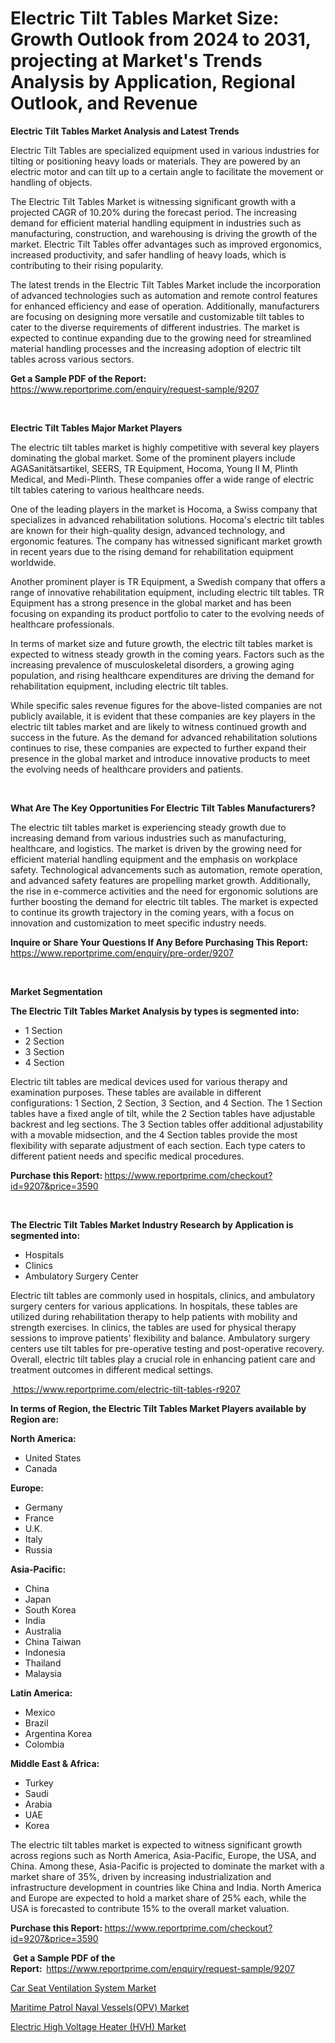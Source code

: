 <p><h1>Electric Tilt Tables Market Size: Growth Outlook from 2024 to 2031, projecting at Market's Trends Analysis by Application, Regional Outlook, and Revenue</h1></p><p><strong>Electric Tilt Tables Market Analysis and Latest Trends</strong></p>
<p><p>Electric Tilt Tables are specialized equipment used in various industries for tilting or positioning heavy loads or materials. They are powered by an electric motor and can tilt up to a certain angle to facilitate the movement or handling of objects.</p><p>The Electric Tilt Tables Market is witnessing significant growth with a projected CAGR of 10.20% during the forecast period. The increasing demand for efficient material handling equipment in industries such as manufacturing, construction, and warehousing is driving the growth of the market. Electric Tilt Tables offer advantages such as improved ergonomics, increased productivity, and safer handling of heavy loads, which is contributing to their rising popularity.</p><p>The latest trends in the Electric Tilt Tables Market include the incorporation of advanced technologies such as automation and remote control features for enhanced efficiency and ease of operation. Additionally, manufacturers are focusing on designing more versatile and customizable tilt tables to cater to the diverse requirements of different industries. The market is expected to continue expanding due to the growing need for streamlined material handling processes and the increasing adoption of electric tilt tables across various sectors.</p></p>
<p><strong>Get a Sample PDF of the Report:&nbsp;</strong> <a href="https://www.reportprime.com/enquiry/request-sample/9207">https://www.reportprime.com/enquiry/request-sample/9207</a></p>
<p>&nbsp;</p>
<p><strong>Electric Tilt Tables Major Market Players</strong></p>
<p><p>The electric tilt tables market is highly competitive with several key players dominating the global market. Some of the prominent players include AGASanitätsartikel, SEERS, TR Equipment, Hocoma, Young Il M, Plinth Medical, and Medi-Plinth. These companies offer a wide range of electric tilt tables catering to various healthcare needs.</p><p>One of the leading players in the market is Hocoma, a Swiss company that specializes in advanced rehabilitation solutions. Hocoma's electric tilt tables are known for their high-quality design, advanced technology, and ergonomic features. The company has witnessed significant market growth in recent years due to the rising demand for rehabilitation equipment worldwide.</p><p>Another prominent player is TR Equipment, a Swedish company that offers a range of innovative rehabilitation equipment, including electric tilt tables. TR Equipment has a strong presence in the global market and has been focusing on expanding its product portfolio to cater to the evolving needs of healthcare professionals.</p><p>In terms of market size and future growth, the electric tilt tables market is expected to witness steady growth in the coming years. Factors such as the increasing prevalence of musculoskeletal disorders, a growing aging population, and rising healthcare expenditures are driving the demand for rehabilitation equipment, including electric tilt tables.</p><p>While specific sales revenue figures for the above-listed companies are not publicly available, it is evident that these companies are key players in the electric tilt tables market and are likely to witness continued growth and success in the future. As the demand for advanced rehabilitation solutions continues to rise, these companies are expected to further expand their presence in the global market and introduce innovative products to meet the evolving needs of healthcare providers and patients.</p></p>
<p>&nbsp;</p>
<p><strong>What Are The Key Opportunities For Electric Tilt Tables Manufacturers?</strong></p>
<p><p>The electric tilt tables market is experiencing steady growth due to increasing demand from various industries such as manufacturing, healthcare, and logistics. The market is driven by the growing need for efficient material handling equipment and the emphasis on workplace safety. Technological advancements such as automation, remote operation, and advanced safety features are propelling market growth. Additionally, the rise in e-commerce activities and the need for ergonomic solutions are further boosting the demand for electric tilt tables. The market is expected to continue its growth trajectory in the coming years, with a focus on innovation and customization to meet specific industry needs.</p></p>
<p><strong>Inquire or Share Your Questions If Any Before Purchasing This Report:</strong> <a href="https://www.reportprime.com/enquiry/pre-order/9207">https://www.reportprime.com/enquiry/pre-order/9207</a></p>
<p>&nbsp;</p>
<p><strong>Market Segmentation</strong></p>
<p><strong>The Electric Tilt Tables Market Analysis by types is segmented into:</strong></p>
<p><ul><li>1 Section</li><li>2 Section</li><li>3 Section</li><li>4 Section</li></ul></p>
<p><p>Electric tilt tables are medical devices used for various therapy and examination purposes. These tables are available in different configurations: 1 Section, 2 Section, 3 Section, and 4 Section. The 1 Section tables have a fixed angle of tilt, while the 2 Section tables have adjustable backrest and leg sections. The 3 Section tables offer additional adjustability with a movable midsection, and the 4 Section tables provide the most flexibility with separate adjustment of each section. Each type caters to different patient needs and specific medical procedures.</p></p>
<p><strong>Purchase this Report:&nbsp;</strong><a href="https://www.reportprime.com/checkout?id=9207&price=3590">https://www.reportprime.com/checkout?id=9207&price=3590</a></p>
<p>&nbsp;</p>
<p><strong>The Electric Tilt Tables Market Industry Research by Application is segmented into:</strong></p>
<p><ul><li>Hospitals</li><li>Clinics</li><li>Ambulatory Surgery Center</li></ul></p>
<p><p>Electric tilt tables are commonly used in hospitals, clinics, and ambulatory surgery centers for various applications. In hospitals, these tables are utilized during rehabilitation therapy to help patients with mobility and strength exercises. In clinics, the tables are used for physical therapy sessions to improve patients' flexibility and balance. Ambulatory surgery centers use tilt tables for pre-operative testing and post-operative recovery. Overall, electric tilt tables play a crucial role in enhancing patient care and treatment outcomes in different medical settings.</p></p>
<p><a href="https://www.reportprime.com/electric-tilt-tables-r9207">&nbsp;https://www.reportprime.com/electric-tilt-tables-r9207</a></p>
<p><strong>In terms of Region, the Electric Tilt Tables Market Players available by Region are:</strong></p>
<p>
    <p> <strong> North America: </strong>
        <ul>
            <li>United States</li>
            <li>Canada</li>
        </ul>
        </p> 
    <p> <strong> Europe: </strong>
        <ul>
            <li>Germany</li>
            <li>France</li>
            <li>U.K.</li>
            <li>Italy</li>
            <li>Russia</li>
        </ul>
        </p> 
    <p> <strong> Asia-Pacific: </strong>
        <ul>
            <li>China</li>
            <li>Japan</li>
            <li>South Korea</li>
            <li>India</li>
            <li>Australia</li>
            <li>China Taiwan</li>
            <li>Indonesia</li>
            <li>Thailand</li>
            <li>Malaysia</li>
        </ul>
        </p> 
    <p> <strong> Latin America: </strong>
        <ul>
            <li>Mexico</li>
            <li>Brazil</li>
            <li>Argentina Korea</li>
            <li>Colombia</li>
        </ul>
        </p> 
    <p> <strong> Middle East & Africa: </strong>
        <ul>
            <li>Turkey</li>
            <li>Saudi</li>
            <li>Arabia</li>
            <li>UAE</li>
            <li>Korea</li>
        </ul>
    </p>
    </p>
<p><p>The electric tilt tables market is expected to witness significant growth across regions such as North America, Asia-Pacific, Europe, the USA, and China. Among these, Asia-Pacific is projected to dominate the market with a market share of 35%, driven by increasing industrialization and infrastructure development in countries like China and India. North America and Europe are expected to hold a market share of 25% each, while the USA is forecasted to contribute 15% to the overall market valuation.</p></p>
<p><strong>Purchase this Report: </strong><a href="https://www.reportprime.com/checkout?id=9207&price=3590">https://www.reportprime.com/checkout?id=9207&price=3590</a></p>
<p>&nbsp;<strong>Get a Sample PDF of the Report:&nbsp;&nbsp;</strong><a href="https://www.reportprime.com/enquiry/request-sample/9207">https://www.reportprime.com/enquiry/request-sample/9207</a></p>
<p><strong></strong></p>
<p><p><a href="https://www.linkedin.com/pulse/global-car-seat-ventilation-system-market-types-applications-edvve?trackingId=oOxQj2d7jBp%2FigtEuLbV2A%3D%3D">Car Seat Ventilation System Market</a></p><p><a href="https://www.linkedin.com/pulse/maritime-patrol-naval-vesselsopv-market-provides-comprehensive-udbbe?trackingId=YJQIzmfXJPIR5bTkLeTLPA%3D%3D">Maritime Patrol Naval Vessels(OPV) Market</a></p><p><a href="https://www.linkedin.com/pulse/electric-high-voltage-heater-hvh-market-size-share-global-rdzme?trackingId=WfbctdtnhGEbvHtrLqwlgA%3D%3D">Electric High Voltage Heater (HVH) Market</a></p></p>